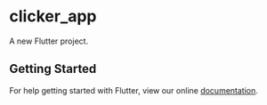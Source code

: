 # clicker_app

A new Flutter project.

## Getting Started

For help getting started with Flutter, view our online
[documentation](https://flutter.io/).
